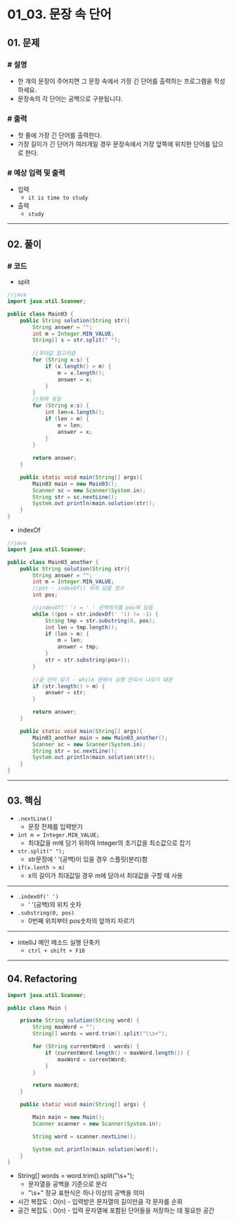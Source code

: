 # 01_03. 문장 속 단어

## 01. 문제

### # 설명

- 한 개의 문장이 주어지면 그 문장 속에서 가장 긴 단어를 출력하는 프로그램을 작성하세요.
- 문장속의 각 단어는 공백으로 구분됩니다.

### # 출력

- 첫 줄에 가장 긴 단어를 출력한다.
- 가장 길이가 긴 단어가 여러개일 경우 문장속에서 가장 앞쪽에 위치한 단어를 답으로 한다.

### # 예상 입력 및 출력

- 입력
  - `it is time to study`
- 출력
  - `study`

---

## 02. 풀이

### # 코드

- split

```java
//java
import java.util.Scanner;

public class Main03 {
    public String solution(String str){
        String answer = "";
        int m = Integer.MIN_VALUE;
        String[] s = str.split(" ");
        
        //최대값 알고리즘
        for (String x:s) {
            if (x.length() > m) {
                m = x.length();
                answer = x;
            }
        }
        //위와 동일
        for (String x:s) {
            int len=x.length();
            if (len > m) {
                m = len;
                answer = x;
            }
        }
        
        return answer;
    }

    public static void main(String[] args){
        Main03 main = new Main03();
        Scanner sc = new Scanner(System.in);
        String str = sc.nextLine();
        System.out.println(main.solution(str));
    }
}
```

- indexOf

```java
//java
import java.util.Scanner;

public class Main03_another {
    public String solution(String str){
        String answer = "";
        int m = Integer.MIN_VALUE;
        //pot - indexOf() 위치 담을 정수
        int pos;

        //indexOf(' ') = ' ' 공백위치를 pos에 담음
        while ((pos = str.indexOf(' ')) != -1) {
            String tmp = str.substring(0, pos);
            int len = tmp.length();
            if (len > m) {
                m = len;
                answer = tmp;
            }
            str = str.substring(pos+1);
        }
        
        //끝 단어 넣기 - while 문에서 실행 안되서 나오기 때문
        if (str.length() > m) {
            answer = str;
        }

        return answer;
    }

    public static void main(String[] args){
        Main03_another main = new Main03_another();
        Scanner sc = new Scanner(System.in);
        String str = sc.nextLine();
        System.out.println(main.solution(str));
    }
}
```

---

## 03. 핵심

- `.nextLine()`
  - 문장 전체를 입력받기
- `int m = Integer.MIN_VALUE;`
  - 최대값을 m에 담기 위하여 Integer의 초기값을 최소값으로 잡기
- `str.split(" ");`
  - str문장에 ' '(공백)이 있을 경우 스플릿(분리)함
- `if(x.lenth > m)`
  - x의 길이가 최대값일 경우 m에 담아서 최대값을 구할 때 사용

---

- `.indexOf(' ')`
  - ' '(공백)의 위치 숫자
- `.substring(0, pos)`
  - 0번째 위치부터 pos숫자의 앞까지 자르기

---

- intelliJ 메인 메소드 실행 단축키
  - `ctrl + shift + F10`

---

## 04. Refactoring

```java
import java.util.Scanner;

public class Main {

    private String solution(String word) {
        String maxWord = "";
        String[] words = word.trim().split("\\s+");

        for (String currentWord : words) {
            if (currentWord.length() > maxWord.length()) {
                maxWord = currentWord;
            }
        }

        return maxWord;
    }

    public static void main(String[] args) {

        Main main = new Main();
        Scanner scanner = new Scanner(System.in);

        String word = scanner.nextLine();

        System.out.println(main.solution(word));
    }
}
```

- String[] words = word.trim().split("\\s+");
  - 문자열을 공백을 기준으로 분리
  -  "\\s+" 정규 표현식은 하나 이상의 공백을 의미
- 시간 복잡도 : O(n) - 입력받은 문자열의 길이만큼 각 문자를 순회
- 공간 복잡도 : O(n) - 입력 문자열에 포함된 단어들을 저장하는 데 필요한 공간
